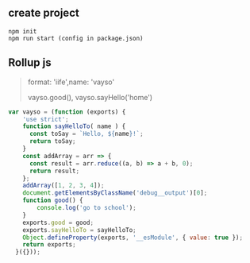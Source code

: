 ## create project
```shell
npm init
npm run start (config in package.json)
```
## Rollup js
> format: 'iife',name: 'vayso'
> <script type="text/javascript" src="g.js"></script>
> vayso.good(), vayso.sayHello('home')
```js
var vayso = (function (exports) {
    'use strict';
    function sayHelloTo( name ) {
      const toSay = `Hello, ${name}!`;
      return toSay;
    }
    const addArray = arr => {
      const result = arr.reduce((a, b) => a + b, 0);
      return result;
    };
    addArray([1, 2, 3, 4]);
    document.getElementsByClassName('debug__output')[0];
    function good() {
        console.log('go to school');   
    }
    exports.good = good;
    exports.sayHelloTo = sayHelloTo;
    Object.defineProperty(exports, '__esModule', { value: true });
    return exports;
  }({}));
```

